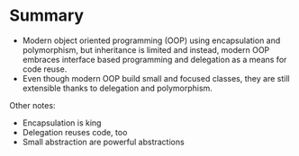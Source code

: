 # Summary

* Modern object oriented programming (OOP) using encapsulation and polymorphism, but inheritance is limited and instead, modern OOP embraces interface based programming and delegation as a means for code reuse.
* Even though modern OOP build small and focused classes, they are still extensible thanks to delegation and polymorphism.


Other notes:
* Encapsulation is king
* Delegation reuses code, too
* Small abstraction are powerful abstractions
